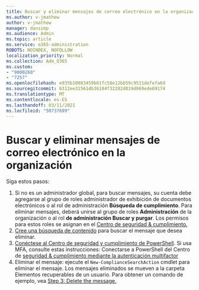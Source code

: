 ```yaml
---
title: Buscar y eliminar mensajes de correo electrónico en la organización
ms.author: v-jmathew
author: v-jmathew
manager: dansimp
ms.audience: Admin
ms.topic: article
ms.service: o365-administration
ROBOTS: NOINDEX, NOFOLLOW
localization_priority: Normal
ms.collection: Adm_O365
ms.custom:
- "9000260"
- "7257"
ms.openlocfilehash: e935b10083459b81fc58e12bb59c9511defefa6d
ms.sourcegitcommit: 6312ee31561db36104f32282d019d069ede69174
ms.translationtype: MT
ms.contentlocale: es-ES
ms.lasthandoff: 03/11/2021
ms.locfileid: "50737699"
---
```

# <a name="search-for-and-delete-email-messages-in-your-organization"></a>Buscar y eliminar mensajes de correo electrónico en la organización

Siga estos pasos:

1. Si no es un administrador global, para buscar mensajes, su  cuenta debe agregarse al grupo de roles administrador de exhibición de documentos electrónicos o al rol de administración **Búsqueda de cumplimiento**. Para eliminar mensajes, deberá unirse al grupo de roles **Administración** de la organización o al rol **de administración Buscar y purgar**. Los permisos para estos roles se asignan en el [Centro de seguridad & cumplimiento.](https://protection.office.com)
2. [Cree una búsqueda de contenido](https://docs.microsoft.com/office365/securitycompliance/content-search) para buscar el mensaje que desea eliminar.
3. [Conéctese al Centro de seguridad y cumplimiento de PowerShell](https://docs.microsoft.com/powershell/exchange/office-365-scc/connect-to-scc-powershell/connect-to-scc-powershell). Si usa MFA, consulte estas instrucciones: Conectarse a PowerShell del Centro de [seguridad & cumplimiento mediante la autenticación multifactor](https://docs.microsoft.com/powershell/exchange/office-365-scc/connect-to-scc-powershell/mfa-connect-to-scc-powershell)
4. Eliminar el mensaje: ejecute el `New-ComplianceSearchAction` cmdlet para eliminar el mensaje. Los mensajes eliminados se mueven a la carpeta Elementos recuperables de un usuario. Para obtener un comando de ejemplo, vea [Step 3: Delete the message.](https://docs.microsoft.com/office365/securitycompliance/search-for-and-delete-messages-in-your-organization)
